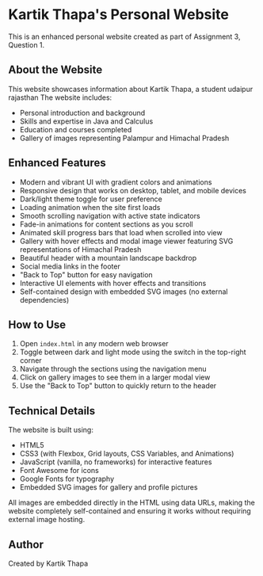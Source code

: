 # Kartik Thapa's Personal Website

This is an enhanced personal website created as part of Assignment 3, Question 1.

## About the Website

This website showcases information about Kartik Thapa, a student udaipur rajasthan The website includes:

- Personal introduction and background
- Skills and expertise in Java and Calculus
- Education and courses completed
- Gallery of images representing Palampur and Himachal Pradesh

## Enhanced Features

- Modern and vibrant UI with gradient colors and animations
- Responsive design that works on desktop, tablet, and mobile devices
- Dark/light theme toggle for user preference
- Loading animation when the site first loads
- Smooth scrolling navigation with active state indicators
- Fade-in animations for content sections as you scroll
- Animated skill progress bars that load when scrolled into view
- Gallery with hover effects and modal image viewer featuring SVG representations of Himachal Pradesh
- Beautiful header with a mountain landscape backdrop
- Social media links in the footer
- "Back to Top" button for easy navigation
- Interactive UI elements with hover effects and transitions
- Self-contained design with embedded SVG images (no external dependencies)

## How to Use

1. Open `index.html` in any modern web browser
2. Toggle between dark and light mode using the switch in the top-right corner
3. Navigate through the sections using the navigation menu
4. Click on gallery images to see them in a larger modal view
5. Use the "Back to Top" button to quickly return to the header

## Technical Details

The website is built using:
- HTML5
- CSS3 (with Flexbox, Grid layouts, CSS Variables, and Animations)
- JavaScript (vanilla, no frameworks) for interactive features
- Font Awesome for icons
- Google Fonts for typography
- Embedded SVG images for gallery and profile pictures



All images are embedded directly in the HTML using data URLs, making the website completely self-contained and ensuring it works without requiring external image hosting.

## Author

Created by Kartik Thapa 
